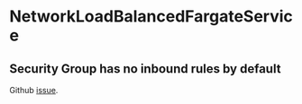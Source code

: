 NetworkLoadBalancedFargateService
===

Security Group has no inbound rules by default
---

Github [
issue](https://github.com/aws/aws-cdk/issues/1490).

